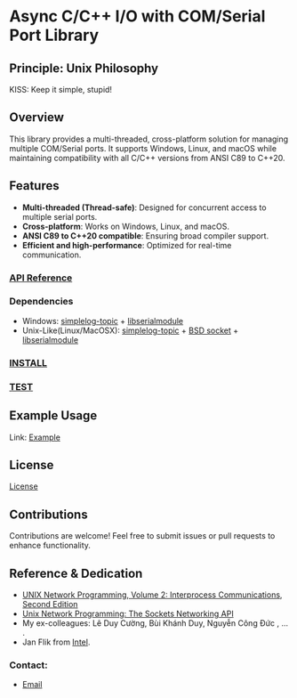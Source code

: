 # Async C/C++ I/O with COM/Serial Port Library

## Principle: Unix Philosophy
KISS: Keep it simple, stupid!

## Overview 
This library provides a multi-threaded, cross-platform solution for managing multiple COM/Serial ports. It supports Windows, Linux, and macOS while maintaining compatibility with all C/C++ versions from ANSI C89 to C++20.

## Features
- **Multi-threaded (Thread-safe)**: Designed for concurrent access to multiple serial ports.
- **Cross-platform**: Works on Windows, Linux, and macOS.
- **ANSI C89 to C++20 compatible**: Ensuring broad compiler support.
- **Efficient and high-performance**: Optimized for real-time communication.

### [API Reference](https://github.com/thuanalg/libserialmodule/blob/main/API-Reference.md)


### Dependencies  
- Windows: [simplelog-topic](https://github.com/thuanalg/simplelog-topic) + [libserialmodule](https://github.com/thuanalg/libserialmodule) 
- Unix-Like(Linux/MacOSX): [simplelog-topic](https://github.com/thuanalg/simplelog-topic) + [BSD socket](https://linux.die.net/man/7/socket)  + [libserialmodule](https://github.com/thuanalg/libserialmodule) 

### [INSTALL](https://github.com/thuanalg/libserialmodule/blob/main/INSTALL.md)  

### [TEST](https://github.com/thuanalg/libserialmodule/blob/main/TEST.md)  


## Example Usage
Link: [Example](https://github.com/thuanalg/libserialmodule/tree/main/tests/console/main.c)

## License
[License](https://github.com/thuanalg/libserialmodule/blob/main/LICENSE.txt)

## Contributions
Contributions are welcome! Feel free to submit issues or pull requests to enhance functionality.

## Reference & Dedication

   - [UNIX Network Programming, Volume 2: Interprocess Communications, Second Edition](https://www.amazon.com/UNIX-Network-Programming-Interprocess-Communications/dp/0130810819)
   - [Unix Network Programming: The Sockets Networking API](https://www.amazon.com/Unix-Network-Programming-Sockets-Networking/dp/0131411551)
   - My ex-colleagues: Lê Duy Cường, Bùi Khánh Duy, Nguyễn Công Đức , ... .
   - Jan Flik from [Intel](https://www.intel.com).

### Contact:
- [Email](mailto:nguyenthaithuanalg@gmail.com)

